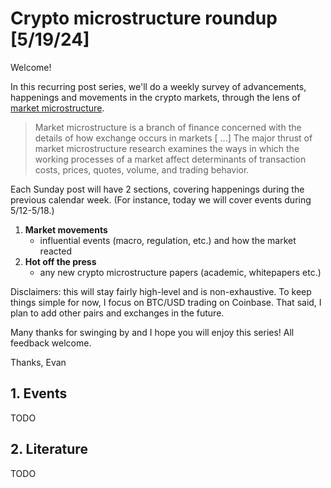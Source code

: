 # Crypto microstructure roundup [5/19/24]

Welcome!

In this recurring post series, we'll do a weekly survey of advancements, happenings and movements in the crypto markets, through the lens of [market microstructure](https://en.wikipedia.org/wiki/Market_microstructure).

> Market microstructure is a branch of finance concerned with the details of how exchange occurs in markets [ ...] The major thrust of market microstructure research examines the ways in which the working processes of a market affect determinants of transaction costs, prices, quotes, volume, and trading behavior.

Each Sunday post will have 2 sections, covering happenings during the previous calendar week. (For instance, today we will cover events during 5/12-5/18.)

1. **Market movements**
    - influential events (macro, regulation, etc.) and how the market reacted
2. **Hot off the press**
    - any new crypto microstructure papers (academic, whitepapers etc.)

Disclaimers: this will stay fairly high-level and is non-exhaustive. To keep things simple for now, I focus on BTC/USD trading on Coinbase. That said, I plan to add other pairs and exchanges in the future.

Many thanks for swinging by and I hope you will enjoy this series! All feedback welcome.

Thanks,
Evan

## 1. Events

TODO

## 2. Literature

TODO
